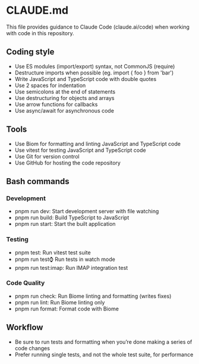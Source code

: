 # CLAUDE.md

This file provides guidance to Claude Code (claude.ai/code) when working with code in this repository.

## Coding style

- Use ES modules (import/export) syntax, not CommonJS (require)
- Destructure imports when possible (eg. import { foo } from 'bar')
- Write JavaScript and TypeScript code with double quotes
- Use 2 spaces for indentation
- Use semicolons at the end of statements
- Use destructuring for objects and arrays
- Use arrow functions for callbacks
- Use async/await for asynchronous code

## Tools

- Use Biom for formatting and linting JavaScript and TypeScript code
- Use vitest for testing JavaScript and TypeScript code
- Use Git for version control
- Use GitHub for hosting the code repository

## Bash commands

### Development
- pnpm run dev: Start development server with file watching
- pnpm run build: Build TypeScript to JavaScript
- pnpm run start: Start the built application

### Testing
- pnpm test: Run vitest test suite
- pnpm run test:watch: Run tests in watch mode
- pnpm run test:imap: Run IMAP integration test

### Code Quality
- pnpm run check: Run Biome linting and formatting (writes fixes)
- pnpm run lint: Run Biome linting only
- pnpm run format: Format code with Biome

## Workflow

- Be sure to run tests and formatting when you’re done making a series of code changes
- Prefer running single tests, and not the whole test suite, for performance
